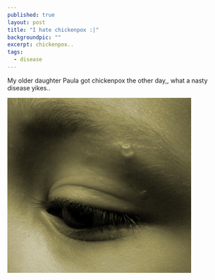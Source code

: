 ```yaml
---
published: true
layout: post
title: "I hate chickenpox :|"
backgroundpic: ""
excerpt: chickenpox..
tags: 
  - disease
---
```


<div class=message>
My older daughter Paula got chickenpox the other day,, what a nasty disease yikes.. 
</div>

![eye.jpg](/media/eye.jpg)